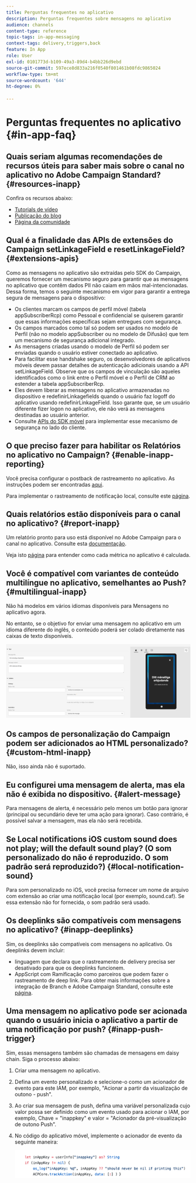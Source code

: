 ```yaml
---
title: Perguntas frequentes no aplicativo
description: Perguntas frequentes sobre mensagens no aplicativo
audience: channels
content-type: reference
topic-tags: in-app-messaging
context-tags: delivery,triggers,back
feature: In App
role: User
exl-id: 0101773d-b109-49a3-89d4-b4bb226d9ebd
source-git-commit: 597ece8d833a216f0540f801461b08fdc9865024
workflow-type: tm+mt
source-wordcount: '644'
ht-degree: 0%

---
```


# Perguntas frequentes no aplicativo {#in-app-faq}

## Quais seriam algumas recomendações de recursos úteis para saber mais sobre o canal no aplicativo no Adobe Campaign Standard? {#resources-inapp}

Confira os recursos abaixo:

* [Tutorials de vídeo](https://experienceleague.adobe.com/docs/campaign-standard-learn/tutorials/communication-channels/mobile/in-app/in-app-message-overview.html)
* [Publicação do blog](https://theblog.adobe.com/get-more-out-of-the-new-in-app-message-channel-from-adobe-campaign/)
* [Página da comunidade](https://experienceleaguecommunities.adobe.com/t5/adobe-campaign-standard/ct-p/adobe-campaign-standard-community)

## Qual é a finalidade das APIs de extensões do Campaign setLinkageField e resetLinkageField? {#extensions-apis}

Como as mensagens no aplicativo são extraídas pelo SDK do Campaign, queremos fornecer um mecanismo seguro para garantir que as mensagens no aplicativo que contêm dados PII não caiam em mãos mal-intencionadas. Dessa forma, temos o seguinte mecanismo em vigor para garantir a entrega segura de mensagens para o dispositivo:

* Os clientes marcam os campos de perfil móvel (tabela appSubscriberRcp) como Pessoal e confidencial se quiserem garantir que essas informações específicas sejam entregues com segurança.
* Os campos marcados como tal só podem ser usados no modelo de Perfil (não no modelo appSubscriber ou no modelo de Difusão) que tem um mecanismo de segurança adicional integrado.
* As mensagens criadas usando o modelo de Perfil só podem ser enviadas quando o usuário estiver conectado ao aplicativo.
* Para facilitar esse handshake seguro, os desenvolvedores de aplicativos móveis devem passar detalhes de autenticação adicionais usando a API setLinkageField. Observe que os campos de vinculação são aqueles identificados como o link entre o Perfil móvel e o Perfil de CRM ao estender a tabela appSubscriberRcp.
* Eles devem liberar as mensagens no aplicativo armazenadas no dispositivo e redefinirLinkagefields quando o usuário faz logoff do aplicativo usando redefinirLinkageField. Isso garante que, se um usuário diferente fizer logon no aplicativo, ele não verá as mensagens destinadas ao usuário anterior.
* Consulte [APIs do SDK móvel](https://developer.adobe.com/client-sdks/documentation/adobe-campaign-standard/api-reference/) para implementar esse mecanismo de segurança no lado do cliente.

## O que preciso fazer para habilitar os Relatórios no aplicativo no Campaign? {#enable-inapp-reporting}

Você precisa configurar o postback de rastreamento no aplicativo. As instruções podem ser encontradas [aqui](../../administration/using/configuring-rules-launch.md#inapp-tracking-postback).

Para implementar o rastreamento de notificação local, consulte este [página](../../administration/using/local-tracking.md).

## Quais relatórios estão disponíveis para o canal no aplicativo? {#report-inapp}

Um relatório pronto para uso está disponível no Adobe Campaign para o canal no aplicativo. Consulte esta [documentação](../../reporting/using/in-app-report.md).

Veja isto [página](../../reporting/using/indicator-calculation.md#in-app-delivery) para entender como cada métrica no aplicativo é calculada.

## Você é compatível com variantes de conteúdo multilíngue no aplicativo, semelhantes ao Push? {#multilingual-inapp}

Não há modelos em vários idiomas disponíveis para Mensagens no aplicativo agora.

No entanto, se o objetivo for enviar uma mensagem no aplicativo em um idioma diferente do inglês, o conteúdo poderá ser colado diretamente nas caixas de texto disponíveis.

![](assets/faq_inapp.png)

## Os campos de personalização do Campaign podem ser adicionados ao HTML personalizado? {#custom-html-inapp}

Não, isso ainda não é suportado.

## Eu configurei uma mensagem de alerta, mas ela não é exibida no dispositivo. {#alert-message}

Para mensagens de alerta, é necessário pelo menos um botão para ignorar (principal ou secundário deve ter uma ação para ignorar). Caso contrário, é possível salvar a mensagem, mas ela não será recebida.

## Se Local notifications iOS custom sound does not play; will the default sound play? (O som personalizado do não é reproduzido. O som padrão será reproduzido?) {#local-notification-sound}

Para som personalizado no iOS, você precisa fornecer um nome de arquivo com extensão ao criar uma notificação local (por exemplo, sound.caf). Se essa extensão não for fornecida, o som padrão será usado.

## Os deeplinks são compatíveis com mensagens no aplicativo? {#inapp-deeplinks}

Sim, os deeplinks são compatíveis com mensagens no aplicativo. Os deeplinks devem incluir:

* linguagem que declara que o rastreamento de delivery precisa ser desativado para que os deeplinks funcionem.
* AppScript com Ramificação como parceiros que podem fazer o rastreamento de deep link. Para obter mais informações sobre a integração de Branch e Adobe Campaign Standard, consulte este [página](https://help.branch.io/using-branch/docs/adobe-campaign-standard-1).

## Uma mensagem no aplicativo pode ser acionada quando o usuário inicia o aplicativo a partir de uma notificação por push? {#inapp-push-trigger}

Sim, essas mensagens também são chamadas de mensagens em daisy chain. Siga o processo abaixo:

1. Criar uma mensagem no aplicativo.

1. Defina um evento personalizado e selecione-o como um acionador de evento para este IAM, por exemplo, &quot;Acionar a partir da visualização de outono - push&quot;.

1. Ao criar sua mensagem de push, defina uma variável personalizada cujo valor possa ser definido como um evento usado para acionar o IAM, por exemplo, Chave = &quot;inappkey&quot; e valor = &quot;Acionador da pré-visualização de outono Push&quot;.

1. No código do aplicativo móvel, implemente o acionador de evento da seguinte maneira:

   ![](assets/faq_inapp_2.png)

